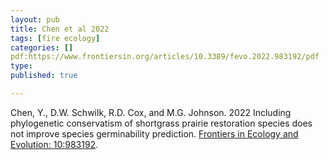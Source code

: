 ```yaml
---
layout: pub
title: Chen et al 2022
tags: [fire ecology]
categories: []
pdf:https://www.frontiersin.org/articles/10.3389/fevo.2022.983192/pdf 
type: 
published: true

---
```


Chen, Y., D.W. Schwilk, R.D. Cox, and M.G. Johnson. 2022 Including phylogenetic conservatism of shortgrass prairie restoration species does not improve species germinability prediction. [Frontiers in Ecology and Evolution: 10:983192](https://doi.org/10.3389/fevo.2022.983192).
